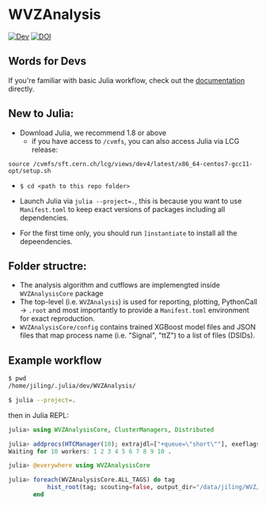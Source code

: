 # WVZAnalysis

[![Dev](https://img.shields.io/badge/docs-dev-blue.svg)](https://moelf.github.io/WVZAnalysis.jl/dev)
[![DOI](https://zenodo.org/badge/388537649.svg)](https://zenodo.org/badge/latestdoi/388537649)


## Words for Devs
If you're familiar with basic Julia workflow, check out the [documentation](https://moelf.github.io/WVZAnalysis.jl/dev)
directly.

## New to Julia:
- Download Julia, we recommend 1.8 or above
    - if you have access to `/cvmfs`, you can also access Julia via LCG release:
```
source /cvmfs/sft.cern.ch/lcg/views/dev4/latest/x86_64-centos7-gcc11-opt/setup.sh
```

- `$ cd <path to this repo folder>`

- Launch Julia via `julia --project=.`, this is because
you want to use `Manifest.toml` to keep exact versions of packages including all dependencies.

- For the first time only, you should run `]instantiate` to install all the depeendencies.

## Folder structre:
- The analysis algorithm and cutflows are implemengted inside `WVZAnalysisCore` package
- The top-level (i.e. `WVZAnalysis`) is used for reporting, plotting, PythonCall -> `.root` and
most importantly to provide a `Manifest.toml` environment for exact reproduction.
- `WVZAnalysisCore/config` contains trained XGBoost model files and JSON files that map process name
(i.e. "Signal", "ttZ") to a list of files (DSIDs).


## Example workflow
```bash
$ pwd
/home/jiling/.julia/dev/WVZAnalysis/ 

$ julia --project=.
```
then in Julia REPL:
```julia
julia> using WVZAnalysisCore, ClusterManagers, Distributed

julia> addprocs(HTCManager(10); extrajdl=["+queue=\"short\""], exeflags = `--project=$(Base.active_project()) -e 'include("/data/jiling/WVZ/init.jl")'`);
Waiting for 10 workers: 1 2 3 4 5 6 7 8 9 10 .

julia> @everywhere using WVZAnalysisCore

julia> foreach(WVZAnalysisCore.ALL_TAGS) do tag
           hist_root(tag; scouting=false, output_dir="/data/jiling/WVZ/v2.3_hists_uproot_jan9/");
       end
```
